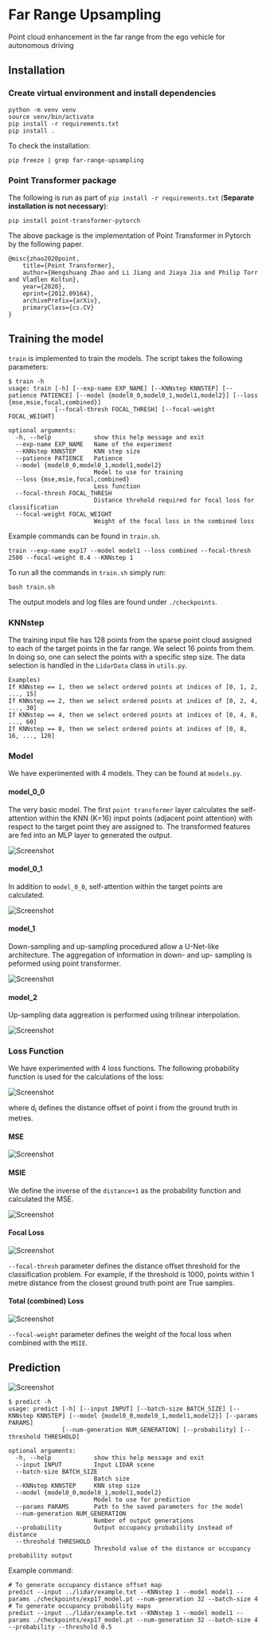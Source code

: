 # Far Range Upsampling
Point cloud enhancement in the far range from the ego vehicle for autonomous driving

## Installation
### Create virtual environment and install dependencies
```
python -m venv venv
source venv/bin/activate
pip install -r requirements.txt
pip install .
```
To check the installation:
```
pip freeze | grep far-range-upsampling
```
### Point Transformer package
The following is run as part of `pip install -r requirements.txt` (**Separate installation is not necessary**):
```
pip install point-transformer-pytorch
```
The above package is the implementation of Point Transformer in Pytorch by the following paper.
```
@misc{zhao2020point,
    title={Point Transformer}, 
    author={Hengshuang Zhao and Li Jiang and Jiaya Jia and Philip Torr and Vladlen Koltun},
    year={2020},
    eprint={2012.09164},
    archivePrefix={arXiv},
    primaryClass={cs.CV}
}
```
## Training the model
`train` is implemented to train the models. The script takes the following parameters:
```
$ train -h
usage: train [-h] [--exp-name EXP_NAME] [--KNNstep KNNSTEP] [--patience PATIENCE] [--model {model0_0,model0_1,model1,model2}] [--loss {mse,msie,focal,combined}]
             [--focal-thresh FOCAL_THRESH] [--focal-weight FOCAL_WEIGHT]

optional arguments:
  -h, --help            show this help message and exit
  --exp-name EXP_NAME   Name of the experiment
  --KNNstep KNNSTEP     KNN step size
  --patience PATIENCE   Patience
  --model {model0_0,model0_1,model1,model2}
                        Model to use for training
  --loss {mse,msie,focal,combined}
                        Loss function
  --focal-thresh FOCAL_THRESH
                        Distance threhold required for focal loss for classification
  --focal-weight FOCAL_WEIGHT
                        Weight of the focal loss in the combined loss

```
Example commands can be found in `train.sh`.
```
train --exp-name exp17 --model model1 --loss combined --focal-thresh 2500 --focal-weight 0.4 --KNNstep 1
```
To run all the commands in `train.sh` simply run:
```
bash train.sh
```
The output models and log files are found under `./checkpoints`.

### KNNstep
The training input file has 128 points from the sparse point cloud assigned to each of the target points in the far range. We select 16 points from them. In doing so, one can select the points with a specific step size. The data selection is handled in the `LidarData` class in `utils.py`.
```
Examples)
If KNNstep == 1, then we select ordered points at indices of [0, 1, 2, ..., 15]
If KNNstep == 2, then we select ordered points at indices of [0, 2, 4, ..., 30]
If KNNstep == 4, then we select ordered points at indices of [0, 4, 8, ..., 60]
If KNNstep == 8, then we select ordered points at indices of [0, 8, 16, ..., 120]
```

### Model
We have experimented with 4 models. They can be found at `models.py`.
#### **model_0_0**
The very basic model. The first `point transformer` layer calculates the self-attention within the KNN (K=16) input points (adjacent point attention) with respect to the target point they are assigned to. The transformed features are fed into an MLP layer to generated the output.

![Screenshot](./images/model_0_0.png)

#### **model_0_1**
In addition to `model_0_0`, self-attention within the target points are calculated.

![Screenshot](./images/model_0_1.png)

#### **model_1**
Down-sampling and up-sampling procedured allow a U-Net-like architecture. The aggregation of information in down- and up- sampling is peformed using point transformer.

![Screenshot](./images/model_1.png)

#### **model_2**
Up-sampling data aggreation is performed using trilinear interpolation.

![Screenshot](./images/model_2.png)


### Loss Function
We have experimented with 4 loss functions. The following probability function is used for the calculations of the loss:

![Screenshot](./images/probability.png)

where d<sub>i</sub> defines the distance offset of point i from the ground truth in metres.

####  **MSE**
![Screenshot](./images/MSE.png)

####  **MSIE**
We define the inverse of the `distance+1` as the probability function and calculated the MSE.

![Screenshot](./images/MSIE.png)

####  **Focal Loss**
![Screenshot](./images/focal.png)

`--focal-thresh` parameter defines the distance offset threshold for the classification problem. For example, if the threshold is 1000, points within 1 metre distance from the closest ground truth point are True samples.

####  **Total (combined) Loss**
![Screenshot](./images/total.png)

`--focal-weight` parameter defines the weight of the focal loss when combined with the `MSIE`.

## Prediction
![Screenshot](./images/output1.png)

```
$ predict -h
usage: predict [-h] [--input INPUT] [--batch-size BATCH_SIZE] [--KNNstep KNNSTEP] [--model {model0_0,model0_1,model1,model2}] [--params PARAMS]
               [--num-generation NUM_GENERATION] [--probability] [--threshold THRESHOLD]

optional arguments:
  -h, --help            show this help message and exit
  --input INPUT         Input LIDAR scene
  --batch-size BATCH_SIZE
                        Batch size
  --KNNstep KNNSTEP     KNN step size
  --model {model0_0,model0_1,model1,model2}
                        Model to use for prediction
  --params PARAMS       Path to the saved parameters for the model
  --num-generation NUM_GENERATION
                        Number of output generations
  --probability         Output occupancy probability instead of distance
  --threshold THRESHOLD
                        Threshold value of the distance or occupancy probability output

```
Example command:
```
# To generate occupancy distance offset map
predict --input ../lidar/example.txt --KNNstep 1 --model model1 --params ./checkpoints/exp17_model.pt --num-generation 32 --batch-size 4
# To generate occupancy probability maps
predict --input ../lidar/example.txt --KNNstep 1 --model model1 --params ./checkpoints/exp17_model.pt --num-generation 32 --batch-size 4 --probability --threshold 0.5
```

